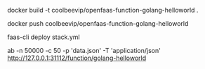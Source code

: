 
docker build -t coolbeevip/openfaas-function-golang-helloworld .

docker push coolbeevip/openfaas-function-golang-helloworld

faas-cli deploy stack.yml 

ab -n 50000  -c 50 -p 'data.json' -T 'application/json' http://127.0.0.1:31112/function/golang-helloworld
